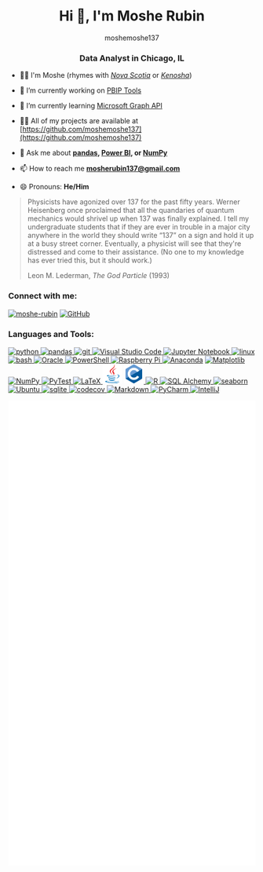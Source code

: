 <h1 align="center">Hi 👋, I'm Moshe Rubin</h1>
<p align="center">moshemoshe137</p>
<h3 align="center">Data Analyst in Chicago, IL</h3>

- 👨‍🏫 I'm Moshe (rhymes with [_Nova Scotia_](https://en.wikipedia.org/wiki/Nova_Scotia)
  or [_Kenosha_](https://en.wikipedia.org/wiki/Kenosha,_Wisconsin))

- 🔭 I’m currently working on [PBIP Tools](https://github.com/moshemoshe137/pbip-tools)

- 🌱 I’m currently learning
  [Microsoft Graph API](https://learn.microsoft.com/en-us/graph/use-the-api)

- 👨‍💻 All of my projects are available at
  [https://github.com/moshemoshe137](https://github.com/moshemoshe137)

- 💬 Ask me about **[pandas](https://pandas.pydata.org/),
  [Power BI](https://www.microsoft.com/en-us/power-platform/products/power-bi), or
  [NumPy](https://numpy.org/)**

- 📫 How to reach me [**mosherubin137@gmail.com**](mailto:mosherubin137@gmail.com)

- 😄 Pronouns: **He/Him**

> Physicists have agonized over 137 for the past fifty years. Werner Heisenberg once
> proclaimed that all the quandaries of quantum mechanics would shrivel up when 137 was
> finally explained. I tell my undergraduate students that if they are ever in trouble
> in a major city anywhere in the world they should write “137” on a sign and hold it up
> at a busy street corner. Eventually, a physicist will see that they're distressed and
> come to their assistance. (No one to my knowledge has ever tried this, but it should
> work.)
>
> Leon M. Lederman, _The God Particle_ (1993)

### Connect with me:

<p align="left">
  <a href="https://linkedin.com/in/moshe-rubin" target="blank"
    ><img
      align="center"
      src="https://cdn.jsdelivr.net/gh/devicons/devicon@latest/icons/linkedin/linkedin-original.svg"
      alt="moshe-rubin"
      title="LinkedIn"
      height="40"
  /></a>
  <a href="https://github.com/moshemoshe137" target="blank"
    ><img
      src="https://cdn.jsdelivr.net/npm/simple-icons@3.0.1/icons/github.svg"
      alt="GitHub"
      height="40"
      title="GitHub"
      align="center"
  /></a>
</p>

### Languages and Tools:

<p align="left">
  <a href="https://www.python.org" target="_blank" rel="noreferrer">
    <img
      src="https://s3.dualstack.us-east-2.amazonaws.com/pythondotorg-assets/media/files/python-logo-only.svg"
      alt="python"
      height="40"
      title="Python"
    />
  </a>
  <a href="https://pandas.pydata.org/" target="_blank" rel="noreferrer">
    <img
      src="https://raw.githubusercontent.com/pandas-dev/pandas/main/web/pandas/static/img/pandas_mark.svg"
      alt="pandas"
      title="Python `pandas`"
      height="40"
    />
  </a>
  <a href="https://git-scm.com/" target="_blank" rel="noreferrer">
    <img
      src="https://git-scm.com/images/logos/downloads/Git-Icon-1788C.svg"
      alt="git"
      title="Git version control"
      height="40"
    />
    <a href="https://code.visualstudio.com/" target="_blank">
      <img
        src="https://cdn.jsdelivr.net/gh/devicons/devicon@latest/icons/vscode/vscode-original-wordmark.svg"
        height="40"
        alt="Visual Studio Code"
        title="VS Code"
      />
    </a>
    <a href="https://jupyter.org/" target="_blank">
      <img
        src="https://cdn.jsdelivr.net/gh/devicons/devicon@latest/icons/jupyter/jupyter-original-wordmark.svg"
        height="40"
        alt="Jupyter Notebook"
        title="Jupyter notebook"
      />
    </a>
  </a>
  <a href="https://www.linux.org/" target="_blank" rel="noreferrer">
    <img
      src="https://upload.wikimedia.org/wikipedia/commons/b/b0/NewTux.svg"
      alt="linux"
      title="Linux"
      width="40"
      height="40"
    />
  </a>
  <a href="https://www.gnu.org/software/bash/" target="_blank" rel="noreferrer">
    <img
      src="https://upload.wikimedia.org/wikipedia/commons/4/4b/Bash_Logo_Colored.svg"
      alt="bash"
      title="Bash"
      height="40"
    />
  </a>
  <a href="https://www.oracle.com/" target="_blank">
    <img
      src="https://cdn.jsdelivr.net/gh/devicons/devicon@latest/icons/oracle/oracle-original.svg"
      height="40"
      title="Oracle"
      alt="Oracle"
    />
  </a>
  <a href="https://github.com/PowerShell/PowerShell#readme" target="_blank">
    <img
      src="https://cdn.jsdelivr.net/gh/devicons/devicon@latest/icons/powershell/powershell-original.svg"
      height="40"
      alt="PowerShell"
      title="PowerShell 7"
    />
  </a>
  <a href="https://www.raspberrypi.com/" target="_blank">
    <img
      src="https://cdn.jsdelivr.net/gh/devicons/devicon@latest/icons/raspberrypi/raspberrypi-original.svg"
      height="40"
      alt="Raspberry Pi"
      title="Raspberry Pi"
    />
  </a>
  <a href="https://www.anaconda.com/" target="_blank">
    <img
      src="https://cdn.jsdelivr.net/gh/devicons/devicon@latest/icons/anaconda/anaconda-original.svg"
      height="40"
      alt="Anaconda"
      title="Anaconda scientific computing"
  /></a>
  <a href="https://matplotlib.org/" target="_blank">
    <img
      src="https://cdn.jsdelivr.net/gh/devicons/devicon@latest/icons/matplotlib/matplotlib-original.svg"
      height="40"
      alt="Matplotlib"
      title="Matplotlib"
    />
  </a>
  <a href="https://numpy.org/" target="_blank">
    <img
      src="https://cdn.jsdelivr.net/gh/devicons/devicon@latest/icons/numpy/numpy-plain-wordmark.svg"
      height="40"
      alt="NumPy"
      title="NumPy"
    />
  </a>
  <a href="https://pytest.org" target="_blank">
    <img
      src="https://cdn.jsdelivr.net/gh/devicons/devicon@latest/icons/pytest/pytest-original-wordmark.svg"
      height="40"
      alt="PyTest"
      title="PyTest"
    />
  </a>
  <a href="https://www.latex-project.org/" target="_blank" rel="noreferrer">
    <img
      src="https://cdn.jsdelivr.net/gh/devicons/devicon@latest/icons/latex/latex-original.svg"
      height="40"
      alt="LaTeX"
      title="LaTeX"
    />
  </a>
  <a href="https://www.java.com" target="_blank" rel="noreferrer">
    <img
      src="https://raw.githubusercontent.com/devicons/devicon/master/icons/java/java-original.svg"
      alt="java"
      title="Java"
      width="40"
      height="40"
  /></a>
  <a href="https://www.cprogramming.com/" target="_blank" rel="noreferrer">
    <img
      src="https://raw.githubusercontent.com/devicons/devicon/master/icons/c/c-original.svg"
      alt="c"
      title="C Programming"
      width="40"
      height="40"
    />
  </a>
  <a href="https://www.r-project.org/" target="_blank">
    <img
      src="https://cdn.jsdelivr.net/gh/devicons/devicon@latest/icons/r/r-original.svg"
      height="40"
      alt="R"
      title="R Programming Language"
    />
  </a>
  <a href="https://www.sqlalchemy.org/" target="_blank">
    <img
      src="https://cdn.jsdelivr.net/gh/devicons/devicon@latest/icons/sqlalchemy/sqlalchemy-original-wordmark.svg"
      height="40"
      alt="SQL Alchemy"
      title="SQL Alchemy"
    />
  </a>
  <a href="https://seaborn.pydata.org/" target="_blank" rel="noreferrer">
    <img
      src="https://seaborn.pydata.org/_images/logo-mark-lightbg.svg"
      alt="seaborn"
      title="Seaborn: statistical data visualization"
      width="40"
      height="40"
    />
  </a>
  <a href="https://ubuntu.com/" target="_blank">
    <img
      src="https://upload.wikimedia.org/wikipedia/commons/9/9e/UbuntuCoF.svg"
      height="40"
      alt="Ubuntu"
      title="Ubuntu"
    />
  </a>
  <a href="https://www.sqlite.org/" target="_blank" rel="noreferrer">
    <img
      src="https://www.vectorlogo.zone/logos/sqlite/sqlite-icon.svg"
      alt="sqlite"
      title="SQLite"
      width="40"
      height="40"
    />
  </a>
  <a href="https://about.codecov.io/" target="_blank"
    ><img
      src="https://cdn.jsdelivr.net/gh/devicons/devicon@latest/icons/codecov/codecov-plain.svg"
      alt="codecov"
      title="Codecov"
      height="40"
    />
  </a>
  <a href="https://www.markdownguide.org/" target="_blank">
    <img
      src="https://cdn.jsdelivr.net/gh/devicons/devicon@latest/icons/markdown/markdown-original.svg"
      height="40"
      alt="Markdown"
      title="Markdown"
    />
  </a>
  <a href="https://www.jetbrains.com/pycharm/" target="_blank">
    <img
      src="https://cdn.jsdelivr.net/gh/devicons/devicon@latest/icons/pycharm/pycharm-original.svg"
      height="40"
      alt="PyCharm"
      title="PyCharm IDE"
    />
  </a>
  <a href="https://www.jetbrains.com/idea/" target="_blank">
    <img
      src="https://cdn.jsdelivr.net/gh/devicons/devicon@latest/icons/intellij/intellij-original.svg"
      height="40"
      alt="IntelliJ"
      title="IntelliJ IDE"
    />
  </a>
</p>

<p align="center">
  <img src="github-metrics.svg" />
</p>
